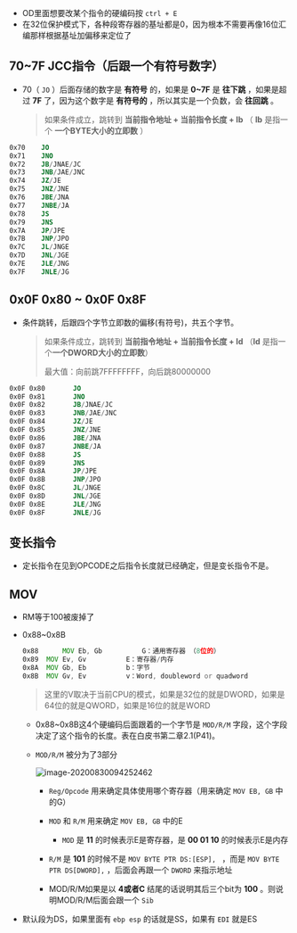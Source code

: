 + OD里面想要改某个指令的硬编码按 `ctrl + E`
+ 在32位保护模式下，各种段寄存器的基址都是0，因为根本不需要再像16位汇编那样根据基址加偏移来定位了

## 70~7F JCC指令（后跟一个有符号数字）

+ 70（ `JO` ）后面存储的数字是 **有符号** 的，如果是 **0~7F** 是 **往下跳** ，如果是超过 **7F** 了，因为这个数字是 **有符号的** ，所以其实是一个负数，会 **往回跳** 。

  > 如果条件成立，跳转到 **当前指令地址 +  当前指令长度 + Ib** （ **Ib** 是指一个 **一个BYTE大小的立即数** ）

```asm
0x70  	JO	
0x71	JNO	
0x72	JB/JNAE/JC	
0x73	JNB/JAE/JNC	
0x74	JZ/JE	
0x75	JNZ/JNE	
0x76	JBE/JNA	
0x77	JNBE/JA	
0x78	JS	
0x79	JNS	
0x7A	JP/JPE	
0x7B	JNP/JPO	
0x7C	JL/JNGE	
0x7D	JNL/JGE	
0x7E	JLE/JNG	
0x7F	JNLE/JG	
```

## 0x0F 0x80 ~ 0x0F 0x8F

+ 条件跳转，后跟四个字节立即数的偏移(有符号)，共五个字节。

  > 如果条件成立，跳转到 **当前指令地址 + 当前指令长度 + Id** （**Id** 是指一个**一个DWORD大小的立即数**）
  >
  > 最大值：向前跳7FFFFFFFF，向后跳80000000			

```asm
0x0F 0x80  		JO	
0x0F 0x81		JNO	
0x0F 0x82		JB/JNAE/JC	
0x0F 0x83		JNB/JAE/JNC	
0x0F 0x84		JZ/JE	
0x0F 0x85		JNZ/JNE	
0x0F 0x86		JBE/JNA	
0x0F 0x87		JNBE/JA	
0x0F 0x88		JS	
0x0F 0x89		JNS	
0x0F 0x8A		JP/JPE	
0x0F 0x8B		JNP/JPO	
0x0F 0x8C		JL/JNGE	
0x0F 0x8D		JNL/JGE	
0x0F 0x8E		JLE/JNG	
0x0F 0x8F		JNLE/JG	
```

## 变长指令

+ 定长指令在见到OPCODE之后指令长度就已经确定，但是变长指令不是。

## MOV 

+ RM等于100被废掉了

+ 0x88~0x8B

  ```asm
  0x88  	MOV Eb, Gb			G：通用寄存器 （8位的）
  0x89	MOV Ev, Gv			E：寄存器/内存			
  0x8A	MOV Gb, Eb			b：字节			
  0x8B	MOV Gv, Ev			v：Word, doubleword or quadword
  ```

  > 这里的V取决于当前CPU的模式，如果是32位的就是DWORD，如果是64位的就是QWORD，如果是16位的就是WORD

  + 0x88~0x8B这4个硬编码后面跟着的一个字节是 `MOD/R/M` 字段，这个字段决定了这个指令的长度。表在白皮书第二章2.1(P41)。

  + `MOD/R/M` 被分为了3部分

    ![image-20200830094252462](https://cdn.jsdelivr.net/gh/smallzhong/picgo-pic-bed@master/image-20200830094252462.png)

    + `Reg/Opcode` 用来确定具体使用哪个寄存器（用来确定 `MOV EB, GB` 中的G）
    + `MOD` 和 `R/M` 用来确定 `MOV EB, GB` 中的E
      + `MOD` 是 **11** 的时候表示E是寄存器，是 **00 01 10** 的时候表示E是内存

    + `R/M` 是 **101** 的时候不是 `MOV BYTE PTR DS:[ESP], ` ，而是 `MOV BYTE PTR DS[DWORD],` ，后面会再跟一个 `DWORD` 来指示地址
    + MOD/R/M如果是以 **4或者C** 结尾的话说明其后三个bit为 **100** 。则说明MOD/R/M后面会跟一个 `Sib`

+ 默认段为DS，如果里面有 `ebp esp` 的话就是SS，如果有 `EDI` 就是ES